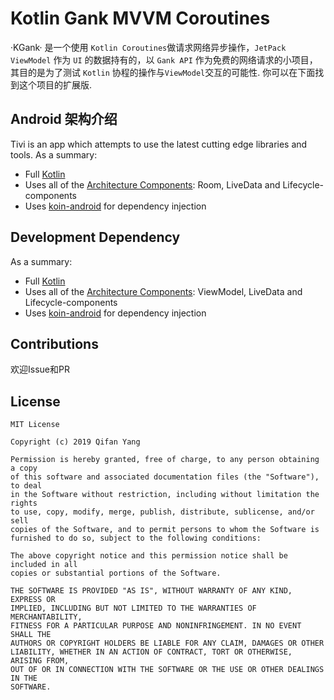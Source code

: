 # Kotlin Gank MVVM Coroutines

·KGank· 是一个使用 `Kotlin Coroutines`做请求网络异步操作，`JetPack ViewModel` 作为 `UI` 的数据持有的，以 `Gank API` 作为免费的网络请求的小项目，其目的是为了测试 `Kotlin` 协程的操作与`ViewModel`交互的可能性. 你可以在下面找到这个项目的扩展版.

## Android 架构介绍

Tivi is an app which attempts to use the latest cutting edge libraries and tools. As a summary:

 * Full [Kotlin](https://kotlinlang.org/)
 * Uses all of the [Architecture Components](https://developer.android.com/topic/libraries/architecture/): Room, LiveData and Lifecycle-components
 * Uses [koin-android](https://google.github.io/dagger/android.html) for dependency injection

## Development Dependency

As a summary:

 * Full [Kotlin](https://kotlinlang.org/)
 * Uses all of the [Architecture Components](https://developer.android.com/topic/libraries/architecture/): ViewModel, LiveData and Lifecycle-components
 * Uses [koin-android](https://google.github.io/dagger/android.html) for dependency injection

## Contributions

欢迎Issue和PR

## License

```
MIT License

Copyright (c) 2019 Qifan Yang

Permission is hereby granted, free of charge, to any person obtaining a copy
of this software and associated documentation files (the "Software"), to deal
in the Software without restriction, including without limitation the rights
to use, copy, modify, merge, publish, distribute, sublicense, and/or sell
copies of the Software, and to permit persons to whom the Software is
furnished to do so, subject to the following conditions:

The above copyright notice and this permission notice shall be included in all
copies or substantial portions of the Software.

THE SOFTWARE IS PROVIDED "AS IS", WITHOUT WARRANTY OF ANY KIND, EXPRESS OR
IMPLIED, INCLUDING BUT NOT LIMITED TO THE WARRANTIES OF MERCHANTABILITY,
FITNESS FOR A PARTICULAR PURPOSE AND NONINFRINGEMENT. IN NO EVENT SHALL THE
AUTHORS OR COPYRIGHT HOLDERS BE LIABLE FOR ANY CLAIM, DAMAGES OR OTHER
LIABILITY, WHETHER IN AN ACTION OF CONTRACT, TORT OR OTHERWISE, ARISING FROM,
OUT OF OR IN CONNECTION WITH THE SOFTWARE OR THE USE OR OTHER DEALINGS IN THE
SOFTWARE.
```